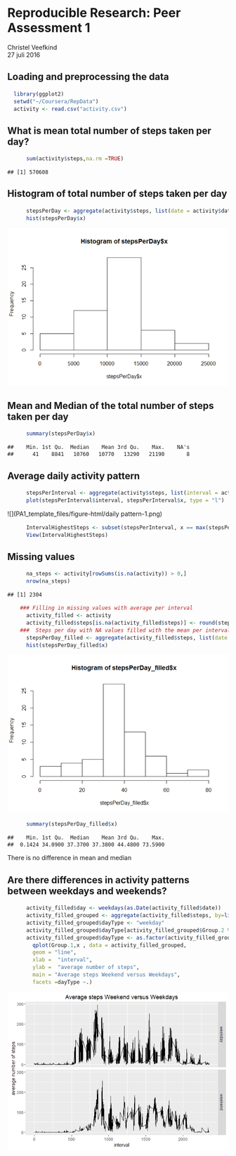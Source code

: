 # Reproducible Research: Peer Assessment 1
Christel Veefkind  
27 juli 2016  



## Loading and preprocessing the data



```r
  library(ggplot2)
  setwd("~/Coursera/RepData")
  activity <- read.csv("activity.csv")
```

## What is mean total number of steps taken per day?

```r
      sum(activity$steps,na.rm =TRUE)
```

```
## [1] 570608
```
## Histogram of total number of steps taken per day


```r
      stepsPerDay <- aggregate(activity$steps, list(date = activity$date),sum)
      hist(stepsPerDay$x)
```

![](PA1_template_files/figure-html/stepsPerDay-1.png)<!-- -->

## Mean and Median of the total number of steps taken per day

```r
      summary(stepsPerDay$x)
```

```
##    Min. 1st Qu.  Median    Mean 3rd Qu.    Max.    NA's 
##      41    8841   10760   10770   13290   21190       8
```
## Average daily activity pattern


```r
      stepsPerInterval <- aggregate(activity$steps, list(interval = activity$interval),mean, na.rm = TRUE)
      plot(stepsPerInterval$interval, stepsPerInterval$x, type = "l")
```

![](PA1_template_files/figure-html/daily pattern-1.png)<!-- -->

```r
      IntervalHighestSteps <- subset(stepsPerInterval, x == max(stepsPerInterval$x), select = interval)
      View(IntervalHighestSteps)
```
## Missing values
 


```r
      na_steps <- activity[rowSums(is.na(activity)) > 0,]
      nrow(na_steps)
```

```
## [1] 2304
```

```r
    ### Filling in missing values with average per interval
      activity_filled <- activity
      activity_filled$steps[is.na(activity_filled$steps)] <- round(stepsPerInterval$x)
    ###  Steps per day with NA values filled with the mean per interval
      stepsPerDay_filled <- aggregate(activity_filled$steps, list(date = activity_filled$date),mean)
      hist(stepsPerDay_filled$x)
```

![](PA1_template_files/figure-html/na_steps-1.png)<!-- -->

```r
      summary(stepsPerDay_filled$x)
```

```
##    Min. 1st Qu.  Median    Mean 3rd Qu.    Max. 
##  0.1424 34.0900 37.3700 37.3800 44.4800 73.5900
```
There is no difference in mean and median

## Are there differences in activity patterns between weekdays and weekends?


```r
      activity_filled$day <- weekdays(as.Date(activity_filled$date))
      activity_filled_grouped <- aggregate(activity_filled$steps, by=list(activity_filled$interval, activity_filled$day), FUN=mean)
      activity_filled_grouped$dayType <- "weekday"
      activity_filled_grouped$dayType[activity_filled_grouped$Group.2 %in% c("zaterdag","zondag")] <- "weekend"
      activity_filled_grouped$dayType <- as.factor(activity_filled_grouped$dayType)
        qplot(Group.1,x , data = activity_filled_grouped, 
        geom = "line",
        xlab =  "interval",
        ylab =  "average number of steps",
        main = "Average steps Weekend versus Weekdays",
        facets =dayType ~.)
```

![](PA1_template_files/figure-html/weekday-1.png)<!-- -->
